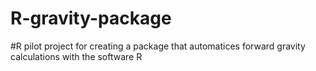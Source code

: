 R-gravity-package
=================

#R pilot project for creating a package that automatices forward gravity calculations with the software R


